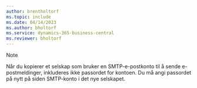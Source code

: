 ```yaml
---
author: brentholtorf
ms.topic: include
ms.date: 04/14/2023
ms.author: bholtorf
ms.service: dynamics-365-business-central
ms.reviewer: bholtorf
---
```


> [!NOTE]
> Når du kopierer et selskap som bruker en SMTP-e-postkonto til å sende e-postmeldinger, inkluderes ikke passordet for kontoen. Du må angi passordet på nytt på siden SMTP-konto i det nye selskapet.
